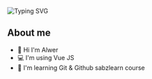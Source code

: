 <img src="https://readme-typing-svg.demolab.com?font=Fira+Code&pause=1000&color=00FD91&center=true&vCenter=true&random=false&width=1200&lines=Hi+ I'm+Alwer+%F0%9F%91%8B;I+am++a+Frontend+Developer" alt="Typing SVG" />





<h2> About me</h2>

- 👋 Hi I'm Alwer
- 💻 I'm using Vue JS
- 🏫 I'm learning Git & Github sabzlearn course
